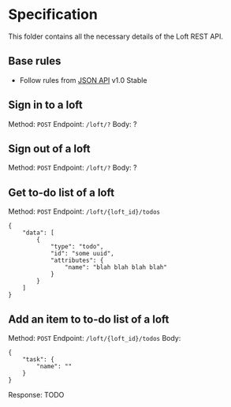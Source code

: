 # Specification

This folder contains all the necessary details of the Loft REST API.

## Base rules

- Follow rules from [JSON API](http://jsonapi.org/) v1.0 Stable

## Sign in to a loft

Method: `POST`
Endpoint: `/loft/?`
Body: ?

## Sign out of a loft

Method: `POST`
Endpoint: `/loft/?`
Body: ?

## Get to-do list of a loft

Method: `POST`
Endpoint: `/loft/{loft_id}/todos`
```
{
    "data": [
        {
            "type": "todo",
            "id": "some uuid",
            "attributes": {
                "name": "blah blah blah blah"
            }
        }
    ]
}
```

## Add an item to to-do list of a loft

Method: `POST`
Endpoint: `/loft/{loft_id}/todos`
Body:
```
{
    "task": {
        "name": ""
    }
}
```

Response: TODO